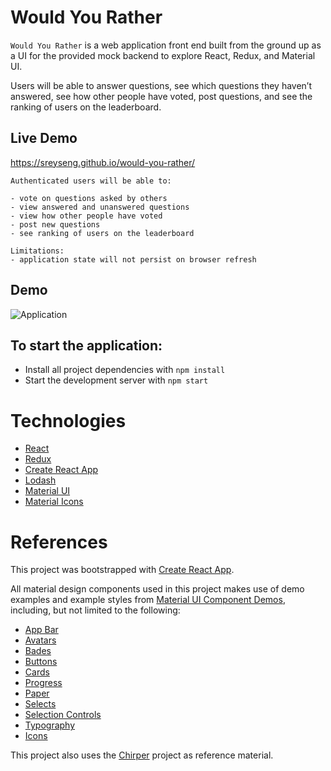 # Would You Rather

`Would You Rather` is a web application front end built from the ground up as a UI for the provided mock backend to explore React, Redux, and Material UI.

Users will be able to answer questions, see which questions they haven’t answered, see how other people have voted, post questions, and see the ranking of users on the leaderboard.

## Live Demo

https://sreyseng.github.io/would-you-rather/

```
Authenticated users will be able to:

- vote on questions asked by others
- view answered and unanswered questions
- view how other people have voted
- post new questions
- see ranking of users on the leaderboard

Limitations:
- application state will not persist on browser refresh
```

## Demo

![Application](demo/would_you_rather.gif)

## To start the application:

- Install all project dependencies with `npm install`
- Start the development server with `npm start`

# Technologies

- [React](https://reactjs.org/)
- [Redux](https://redux.js.org/)
- [Create React App](https://github.com/facebookincubator/create-react-app)
- [Lodash](https://lodash.com/docs/4.17.10)
- [Material UI](https://www.npmjs.com/package/@material-ui/core)
- [Material Icons](https://www.npmjs.com/package/@material-ui/icons)

# References

This project was bootstrapped with [Create React App](https://github.com/facebookincubator/create-react-app).

All material design components used in this project makes use of demo examples and example styles from [Material UI Component Demos](https://material-ui.com/getting-started/usage/), including, but not limited to the following:

- [App Bar](https://material-ui.com/demos/app-bar/)
- [Avatars](https://material-ui.com/demos/avatars/)
- [Bades](https://material-ui.com/demos/badges/)
- [Buttons](https://material-ui.com/demos/buttons/)
- [Cards](https://material-ui.com/demos/cards/)
- [Progress](https://material-ui.com/demos/progress/)
- [Paper](https://material-ui.com/demos/paper/)
- [Selects](https://material-ui.com/demos/selects/)
- [Selection Controls](https://material-ui.com/demos/selection-controls/)
- [Typography](https://material-ui.com/style/typography/)
- [Icons](https://material-ui.com/style/icons/)

This project also uses the [Chirper](https://github.com/udacity/reactnd-chirper-app) project as reference material.
